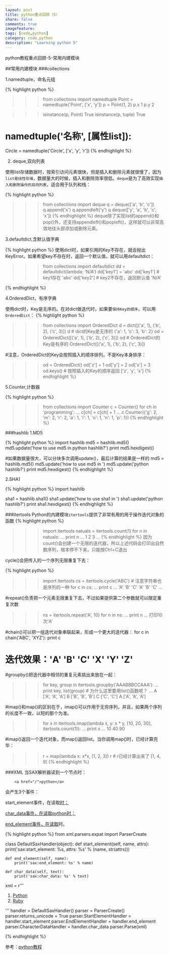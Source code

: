 ```yaml
---
layout: post
title: python重点回顾（5）
share: false
comments: true
imagefeature:
tags: [code,python]
category: code,python
description: "Learning python 5"
---
```


python教程重点回顾-5-常用内建模块

<!--more-->

##常用内建模块
###collections

1.namedtuple，命名元组

{% highlight python %}
>>> from collections import namedtuple
>>> Point = namedtuple('Point', ['x', 'y'])
>>> p = Point(1, 2)
>>> p.x
1
>>> p.y
2

>>> isinstance(p, Point)
True
>>> isinstance(p, tuple)
True

# namedtuple('名称', [属性list]):
Circle = namedtuple('Circle', ['x', 'y', 'r'])
{%  endhighlight %}


2. deque,双向列表

使用list存储数据时，按索引访问元素很快，但是插入和删除元素就很慢了，因为`list是线性存储`，数据量大的时候，插入和删除效率很低。`deque`是为了高效实现`插入和删除操作的双向列表`，适合用于队列和栈：

{% highlight python %}
>>> from collections import deque
>>> q = deque(['a', 'b', 'c'])
>>> q.append('x')
>>> q.appendleft('y')
>>> q
deque(['y', 'a', 'b', 'c', 'x'])
{%  endhighlight %}
deque除了实现list的append()和pop()外，还支持appendleft()和popleft()，这样就可以非常高效地往头部添加或删除元素。


3.defaultdict,含默认值字典

{% highlight python %}
使用dict时，如果引用的Key不存在，就会抛出KeyError。如果希望key不存在时，返回一个默认值，就可以用defaultdict：
>>> from collections import defaultdict
>>> dd = defaultdict(lambda: 'N/A')
>>> dd['key1'] = 'abc'
>>> dd['key1'] # key1存在
'abc'
>>> dd['key2'] # key2不存在，返回默认值
'N/A'

{%  endhighlight %}

4.OrderedDict，有序字典

使用dict时，Key是无序的。在对dict做迭代时，如果要`保持Key的顺序`，可以用`OrderedDict`：
{% highlight python %}
>>> from collections import OrderedDict
>>> d = dict([('a', 1), ('b', 2), ('c', 3)])
>>> d # dict的Key是无序的
{'a': 1, 'c': 3, 'b': 2}
>>> od = OrderedDict([('a', 1), ('b', 2), ('c', 3)])
>>> od # OrderedDict的Key是有序的
OrderedDict([('a', 1), ('b', 2), ('c', 3)])

#注意，OrderedDict的Key会按照插入的顺序排列，不是Key本身排序：
>>> od = OrderedDict()
>>> od['z'] = 1
>>> od['y'] = 2
>>> od['x'] = 3
>>> od.keys() # 按照插入的Key的顺序返回
['z', 'y', 'x']
{%  endhighlight %}

5.Counter,计数器

{% highlight python %}
>>> from collections import Counter
>>> c = Counter()
>>> for ch in 'programming':
...     c[ch] = c[ch] + 1
...
>>> c
Counter({'g': 2, 'm': 2, 'r': 2, 'a': 1, 'i': 1, 'o': 1, 'n': 1, 'p': 1})
{%  endhighlight %}


###hashlib
1.MD5

{% highlight python %}
import hashlib
md5 = hashlib.md5()
md5.update('how to use md5 in python hashlib?')
print md5.hexdigest()


#如果数据量很大，可以分块多次调用update()，最后计算的结果是一样的
md5 = hashlib.md5()
md5.update('how to use md5 in ')
md5.update('python hashlib?')
print md5.hexdigest()
{%  endhighlight %}


2.SHA1

{% highlight python %}
import hashlib

sha1 = hashlib.sha1()
sha1.update('how to use sha1 in ')
sha1.update('python hashlib?')
print sha1.hexdigest()
{%  endhighlight %}


###itertools
Python的内建模块`itertools`提供了非常有用的用于操作迭代对象的函数
{% highlight python %}
>>> import itertools
>>> natuals = itertools.count(1)
>>> for n in natuals:
...     print n
...
1
2
3
...
{%  endhighlight %}
因为count()会创建一个无限的迭代器，所以上述代码会打印出自然数序列，根本停不下来，只能按Ctrl+C退出

cycle()会把传入的一个序列无限重复下去：

{% highlight python %}
>>> import itertools
>>> cs = itertools.cycle('ABC') # 注意字符串也是序列的一种
>>> for c in cs:
...     print c
...
'A'
'B'
'C'
'A'
'B'
'C'
...


#repeat()负责把一个元素无限重复下去，不过如果提供第二个参数就可以限定重复次数
>>> ns = itertools.repeat('A', 10)
>>> for n in ns:
...     print n
...
打印10次'A'


#chain()可以把一组迭代对象串联起来，形成一个更大的迭代器：
for c in chain('ABC', 'XYZ'):
    print c
# 迭代效果：'A' 'B' 'C' 'X' 'Y' 'Z'


#groupby()把迭代器中相邻的重复元素挑出来放在一起：
>>> for key, group in itertools.groupby('AAABBBCCAAA'):
...     print key, list(group) # 为什么这里要用list()函数呢？
...
A ['A', 'A', 'A']
B ['B', 'B', 'B']
C ['C', 'C']
A ['A', 'A', 'A']

#imap()和map()的区别在于，imap()可以作用于无穷序列，并且，如果两个序列的长度不一致，以短的那个为准。
>>> for x in itertools.imap(lambda x, y: x * y, [10, 20, 30], itertools.count(1)):
...     print x
...
10
40
90

#imap()返回一个迭代对象，而map()返回list。当你调用map()时，已经计算完毕：
>>> r = map(lambda x: x*x, [1, 2, 3])
>>> r # r已经计算出来了
[1, 4, 9]
{%  endhighlight %}

###XML
当SAX解析器读到一个节点时：

		<a href="/">python</a>

会产生3个事件：

start_element事件，在读取<a href="/">时；

char_data事件，在读取python时；

end_element事件，在读取</a>时。

{% highlight python %}
from xml.parsers.expat import ParserCreate

class DefaultSaxHandler(object):
    def start_element(self, name, attrs):
        print('sax:start_element: %s, attrs: %s' % (name, str(attrs)))

    def end_element(self, name):
        print('sax:end_element: %s' % name)

    def char_data(self, text):
        print('sax:char_data: %s' % text)

xml = r'''<?xml version="1.0"?>
<ol>
    <li><a href="/python">Python</a></li>
    <li><a href="/ruby">Ruby</a></li>
</ol>
'''
handler = DefaultSaxHandler()
parser = ParserCreate()
parser.returns_unicode = True
parser.StartElementHandler = handler.start_element
parser.EndElementHandler = handler.end_element
parser.CharacterDataHandler = handler.char_data
parser.Parse(xml)

{%  endhighlight %}


参考：[python教程](http://www.liaoxuefeng.com/wiki/001374738125095c955c1e6d8bb493182103fac9270762a000)